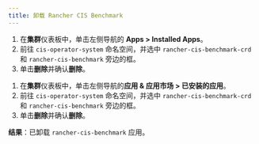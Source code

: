 ```yaml
---
title: 卸载 Rancher CIS Benchmark
---
```


<Tabs>
<TabItem value="Rancher v2.6.5+">

1. 在**集群**仪表板中，单击左侧导航的 **Apps > Installed Apps**。
1. 前往 `cis-operator-system` 命名空间，并选中 `rancher-cis-benchmark-crd` 和 `rancher-cis-benchmark` 旁边的框。
1. 单击**删除**并确认**删除**。

</TabItem>
<TabItem value="Rancher 版本低于 v2.6.5">

1. 在**集群**仪表板中，单击左侧导航的**应用 & 应用市场 > 已安装的应用**。
1. 前往 `cis-operator-system` 命名空间，并选中 `rancher-cis-benchmark-crd` 和 `rancher-cis-benchmark` 旁边的框。
1. 单击**删除**并确认**删除**。

</TabItem>
</Tabs>

**结果**：已卸载 `rancher-cis-benchmark` 应用。